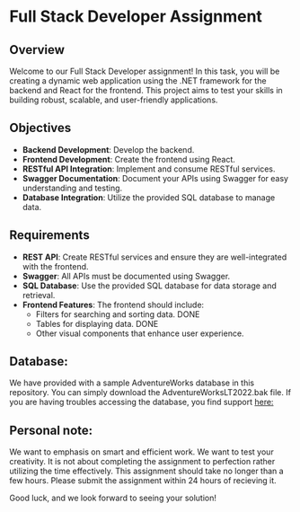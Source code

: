 # Full Stack Developer Assignment

## Overview
Welcome to our Full Stack Developer assignment! In this task, you will be creating a dynamic web application using the .NET framework for the backend and React for the frontend. This project aims to test your skills in building robust, scalable, and user-friendly applications.

## Objectives
- **Backend Development**: Develop the backend.
- **Frontend Development**: Create the frontend using React.
- **RESTful API Integration**: Implement and consume RESTful services.
- **Swagger Documentation**: Document your APIs using Swagger for easy understanding and testing.
- **Database Integration**: Utilize the provided SQL database to manage data.

## Requirements
- **REST API**: Create RESTful services and ensure they are well-integrated with the frontend.
- **Swagger**: All APIs must be documented using Swagger.
- **SQL Database**: Use the provided SQL database for data storage and retrieval.
- **Frontend Features**: The frontend should include:
  - Filters for searching and sorting data. DONE
  - Tables for displaying data. DONE
  - Other visual components that enhance user experience.

## Database: 
We have provided with a sample AdventureWorks database in this repository. You can simply download the AdventureWorksLT2022.bak file. If you are having troubles accessing the database, you find support [here:](https://learn.microsoft.com/en-us/sql/samples/adventureworks-install-configure?view=sql-server-ver16&tabs=ssms)

## Personal note:
We want to emphasis on smart and efficient work. We want to test your creativity. It is not about completing the assignment to perfection rather utilizing the time effectively. This assignment should take no longer than a few hours. Please submit the assignment within 24 hours of recieving it. 

Good luck, and we look forward to seeing your solution!